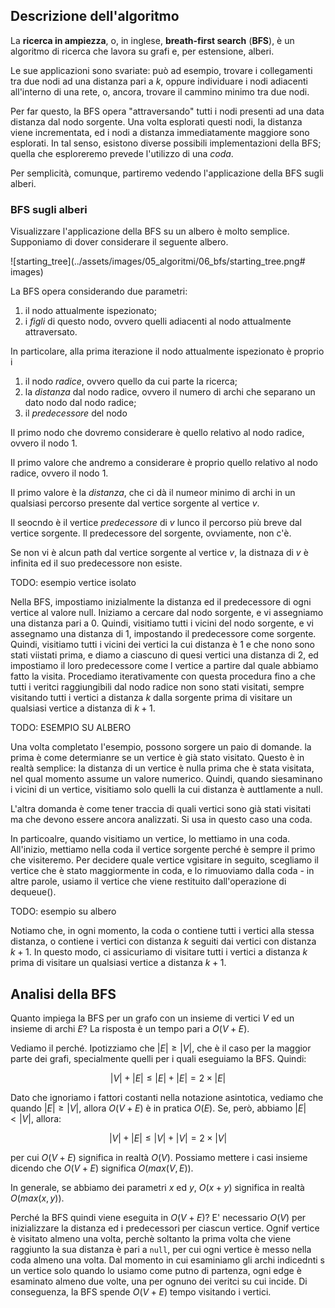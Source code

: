 ## Descrizione dell'algoritmo

La **ricerca in ampiezza**, o, in inglese, **breath-first search** (**BFS**), è un algoritmo di ricerca che lavora su grafi e, per estensione, alberi.

Le sue applicazioni sono svariate: può ad esempio, trovare i collegamenti tra due nodi ad una distanza pari a $k$, oppure individuare i nodi adiacenti all'interno di una rete, o, ancora, trovare il cammino minimo tra due nodi.

Per far questo, la BFS opera "attraversando" tutti i nodi presenti ad una data distanza dal nodo sorgente. Una volta esplorati questi nodi, la distanza viene incrementata, ed i nodi a distanza immediatamente maggiore sono esplorati. In tal senso, esistono diverse possibili implementazioni della BFS; quella che esploreremo prevede l'utilizzo di una *coda*.

Per semplicità, comunque, partiremo vedendo l'applicazione della BFS sugli alberi.

### BFS sugli alberi

Visualizzare l'applicazione della BFS su un albero è molto semplice. Supponiamo di dover considerare il seguente albero.

![starting_tree](../assets/images/05_algoritmi/06_bfs/starting_tree.png# images)

La BFS opera considerando due parametri:

1. il nodo attualmente ispezionato;
2. i *figli* di questo nodo, ovvero quelli adiacenti al nodo attualmente attraversato.

In particolare, alla prima iterazione il nodo attualmente ispezionato è proprio i

1. il nodo *radice*, ovvero quello da cui parte la ricerca;
2. la *distanza* dal nodo radice, ovvero il numero di archi che separano un dato nodo dal nodo radice;
3. il *predecessore* del nodo 



Il primo nodo che dovremo considerare è quello relativo al nodo radice, ovvero il nodo $1$. 

Il primo valore che andremo a considerare è proprio quello relativo al nodo radice, ovvero il nodo $1$.


Il primo valore è la *distanza*, che ci dà il numeor minimo di archi in un qualsiasi percorso presente dal vertice sorgente al vertice $v$.

Il seocndo è il vertice *predecessore* di $v$ lunco il percorso più breve dal vertice sorgente. Il predecessore del sorgente, ovviamente, non c'è.

Se non vi è alcun path dal vertice sorgente al vertice $v$, la distnaza di $v$ è infinita ed il suo predecessore non esiste.


TODO: esempio vertice isolato

Nella BFS, impostiamo inizialmente la distanza ed il predecessore di ogni vertice al valore null. Iniziamo a cercare dal nodo sorgente, e vi assegniamo una distanza pari a 0. Quindi, visitiamo tutti i vicini del nodo sorgente, e vi assegnamo una distanza di 1, impostando il predecessore come sorgente. Quindi, visitiamo tutti i vicini dei vertici la cui distanza è 1 e che nono sono stati viistati prima, e diamo a ciascuno di quesi vertici una distanza di 2, ed impostiamo il loro predecessore come l vertice a partire dal quale abbiamo fatto la visita. Procediamo iterativamente con questa procedura fino a che tutti i veritci raggiungibili dal nodo radice non sono stati visitati, sempre visitando tutti i vertici a distanza $k$ dalla sorgente prima di visitare un qualsiasi vertice a distanza di $k + 1$.

TODO: ESEMPIO SU ALBERO

Una volta completato l'esempio, possono sorgere un paio di domande. la prima è come determianre se un vertice è già stato visitato. Questo è in realtà semplice: la distanza di un vertice è nulla prima che è stata visitata, nel qual momento assume un valore numerico. Quindi, quando siesaminano i vicini di un vertice, visitiamo solo quelli la cui distanza è auttlamente a null.

L'altra domanda è come tener traccia di quali vertici sono già stati visitati ma che devono essere ancora analizzati. Si usa in questo caso una coda.

In particoalre, quando visitiamo un vertice, lo mettiamo in una coda. All'inizio, mettiamo nella coda il vertice sorgente perché è sempre il primo che visiteremo. Per decidere quale vertice vgisitare in seguito, scegliamo il vertice che è stato maggiormente in coda, e lo rimuoviamo dalla coda - in altre parole, usiamo il vertice che viene restituito dall'operazione di dequeue().

TODO: esempio su albero

Notiamo che, in ogni momento, la coda o contiene tutti i vertici alla stessa distanza, o contiene i vertici con distanza $k$ seguiti dai vertici con distanza $k + 1$. In questo modo, ci assicuriamo di visitare tutti i vertici a distanza $k$ prima di visitare un qualsiasi vertice a distanza $k + 1$.

## Analisi della BFS

Quanto impiega la BFS per un grafo con un insieme di vertici $V$ ed un insieme di archi $E$? La risposta è un tempo pari a $O(V + E)$.

Vediamo il perché. Ipotizziamo che $|E| \geq |V|$, che è il caso per la maggior parte dei grafi, specialmente quelli per i quali eseguiamo la BFS. Quindi:

$$
|V| + |E| \leq |E| + |E| = 2 \times |E|
$$

Dato che ignoriamo i fattori costanti nella notazione asintotica, vediamo che quando $|E| \geq |V|$, allora $O(V + E)$ è in pratica $O(E)$. Se, però, abbiamo $|E| < |V|$, allora:

$$
|V| + |E| \leq |V| + |V| = 2 \times |V|
$$

per cui $O(V + E)$ significa in realtà $O(V)$. Possiamo mettere i casi insieme dicendo che $O(V + E)$ significa $O(max(V, E))$.

In generale, se abbiamo dei parametri $x$ ed $y$, $O(x + y)$ significa in realtà $O(max(x, y))$.

Perché la BFS quindi viene eseguita in $O(V+E)$? E' necessario $O(V)$ per inizializzare la distanza ed i predecessori per ciascun vertice. Ognif vertice è visitato almeno una volta, perchè soltanto la prima volta che viene raggiunto la sua distanza è pari a `null`, per cui ogni vertice è messo nella coda almeno una volta. Dal momento in cui esaminiamo gli archi indicednti s un vertice solo quando lo usiamo come putno di partenza, ogni edge è esaminato almeno due volte, una per ognuno dei veritci su cui incide. Di conseguenza, la BFS spende $O(V+E)$ tempo visitando i vertici.
